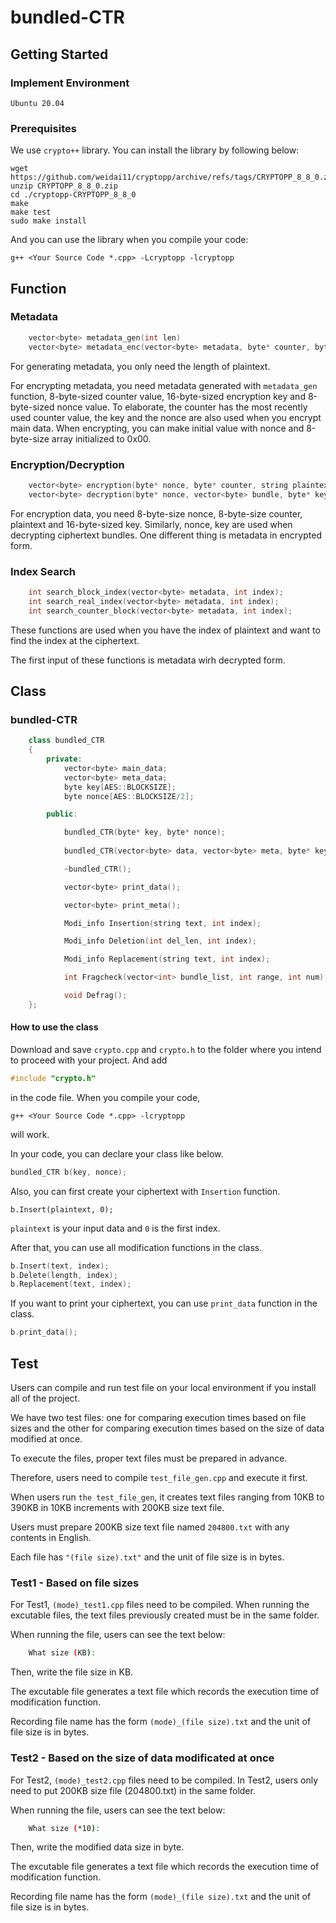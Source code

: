 # bundled-CTR

## Getting Started

### Implement Environment

```
Ubuntu 20.04
```

### Prerequisites

We use ```crypto++``` library.
You can install the library by following below:

```
wget https://github.com/weidai11/cryptopp/archive/refs/tags/CRYPTOPP_8_8_0.zip
unzip CRYPTOPP_8_8_0.zip
cd ./cryptopp-CRYPTOPP_8_8_0
make
make test
sudo make install
```
And you can use the library when you compile your code:

```
g++ <Your Source Code *.cpp> -Lcryptopp -lcryptopp
```
## Function

### Metadata

```C++
	vector<byte> metadata_gen(int len)
	vector<byte> metadata_enc(vector<byte> metadata, byte* counter, byte* key, byte* nonce)
```
For generating metadata, you only need the length of plaintext.

For encrypting metadata, you need metadata generated with ```metadata_gen``` function, 8-byte-sized counter value, 16-byte-sized encryption key and 8-byte-sized nonce value. To elaborate, the counter has the most recently used counter value, the key and the nonce are also used when you encrypt main data. When encrypting, you can make initial value with nonce and 8-byte-size array initialized to 0x00.

### Encryption/Decryption

```C++
	vector<byte> encryption(byte* nonce, byte* counter, string plaintext, byte* key)
	vector<byte> decryption(byte* nonce, vector<byte> bundle, byte* key, vector<byte> metadata)
```

For encryption data, you need 8-byte-size nonce, 8-byte-size counter, plaintext and 16-byte-sized key. Similarly, nonce, key are used when decrypting ciphertext bundles. One different thing is metadata in encrypted form.  
### Index Search

```C++
	int search_block_index(vector<byte> metadata, int index);
	int search_real_index(vector<byte> metadata, int index);
	int search_counter_block(vector<byte> metadata, int index);
```

These functions are used when you have the index of plaintext and want to find the index at the ciphertext.

The first input of these functions is metadata wirh decrypted form.

## Class

### bundled-CTR
```C++
	class bundled_CTR
	{
		private:
			vector<byte> main_data;
			vector<byte> meta_data;
			byte key[AES::BLOCKSIZE];
			byte nonce[AES::BLOCKSIZE/2];

		public:

			bundled_CTR(byte* key, byte* nonce);
	
			bundled_CTR(vector<byte> data, vector<byte> meta, byte* key, byte* nonce);

			~bundled_CTR();

			vector<byte> print_data();

			vector<byte> print_meta();

			Modi_info Insertion(string text, int index);

			Modi_info Deletion(int del_len, int index);

			Modi_info Replacement(string text, int index);

			int Fragcheck(vector<int> bundle_list, int range, int num);

			void Defrag();
	};
```
#### How to use the class

Download and save ```crypto.cpp``` and ```crypto.h``` to the folder where you intend to proceed with your project.
And add
```C++
#include "crypto.h"
```
in the code file.
When you compile your code,
```
g++ <Your Source Code *.cpp> -lcryptopp
```
will work.

In your code, you can declare your class like below.
```C++
bundled_CTR b(key, nonce);
```
Also, you can first create your ciphertext with ```Insertion``` function.
```
b.Insert(plaintext, 0);
```
```plaintext``` is your input data and ```0``` is the first index.

After that, you can use all modification functions in the class.
```C++
b.Insert(text, index);
b.Delete(length, index);
b.Replacement(text, index);
```
If you want to print your ciphertext, you can use ```print_data``` function in the class.

```C++
b.print_data();
```

## Test

Users can compile and run test file on your local environment if you install all of the project.

We have two test files: one for comparing execution times based on file sizes and the other for comparing execution times based on the size of data modified at once.

To execute the files, proper text files must be prepared in advance.

Therefore, users need to compile ```test_file_gen.cpp``` and execute it first.

When users run ```the test_file_gen```, it creates text files ranging from 10KB to 390KB in 10KB increments with 200KB size text file.

Users must prepare 200KB size text file named ```204800.txt``` with any contents in English.

Each file has ```"(file size).txt"``` and the unit of file size is in bytes.

### Test1 - Based on file sizes

For Test1, ```(mode)_test1.cpp``` files need to be compiled. When running the excutable files, the text files previously created must be in the same folder.

When running the file, users can see the text below:

```bash
	What size (KB): 
```

Then, write the file size in KB.

The excutable file generates a text file which records the execution time of modification function.

Recording file name has the form ```(mode)_(file size).txt``` and the unit of file size is in bytes.

### Test2 - Based on the size of data modificated at once

For Test2, ```(mode)_test2.cpp``` files need to be compiled. In Test2, users only need to put 200KB size file (204800.txt) in the same folder.

When running the file, users can see the text below:

```bash
	What size (*10): 
```

Then, write the modified data size in byte.

The excutable file generates a text file which records the execution time of modification function.

Recording file name has the form ```(mode)_(file size).txt``` and the unit of file size is in bytes.


